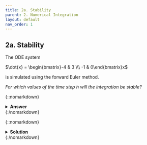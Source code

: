 ```yaml
---
title: 2a. Stability
parent: 2. Numerical Integration
layout: default
nav_order: 1
---
```


## 2a. Stability

The ODE system

$\dot{x} = \begin{bmatrix}-4 & 3 \\\ -1 & 0\end{bmatrix}x$

is simulated using the forward Euler method. 

*For which values of the time step $h$ will the integration be stable?*

{::nomarkdown}<details><summary><strong>Answer</strong></summary>{:/nomarkdown}
$0<h<\dfrac{2}{3}$
{::nomarkdown}</details>{:/nomarkdown}

{::nomarkdown}<details><summary><strong>Solution</strong></summary>{:/nomarkdown}
Forward Euler is stable if $|1-h\lambda|<1$, where $\lambda$ is the worst-case eigenvalue of the system.

Compute the Eigenvalues:

$\det(\mathbf{A}-\mathbf{I}\lambda) = 0 \Rightarrow$

$(-4-\lambda)(0-\lambda) - 3\cdot (-1) = 0 \Rightarrow $

$\lambda^2 +4\lambda +3 = 0\Rightarrow \begin{cases}\lambda_1=-1\\\ \lambda_2=-3\end{cases}$

Worst case is $\lambda=-3$, which yields $0<h<\dfrac{2}{3}$.
{::nomarkdown}</details>{:/nomarkdown}

